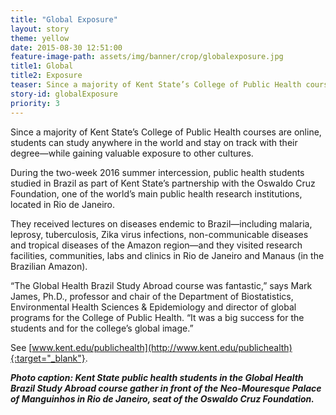 ```yaml
---
title: "Global Exposure"
layout: story
theme: yellow
date: 2015-08-30 12:51:00
feature-image-path: assets/img/banner/crop/globalexposure.jpg
title1: Global
title2: Exposure
teaser: Since a majority of Kent State’s College of Public Health courses are online, students can study anywhere in the world and stay on track with their degree—while gaining valuable exposure to other cultures.
story-id: globalExposure
priority: 3
---
```


Since a majority of Kent State’s College of Public Health courses are online, students can study anywhere in the world and stay on track with their degree—while gaining valuable exposure to other cultures.

During the two-week 2016 summer intercession, public health students studied in Brazil as part of Kent State’s partnership with the Oswaldo Cruz Foundation, one of the world’s main public health research institutions, located in Rio de Janeiro.

They received lectures on diseases endemic to Brazil—including malaria, leprosy, tuberculosis, Zika virus infections, non-communicable diseases and tropical diseases of the Amazon region—and they visited research facilities, communities, labs and clinics in Rio de Janeiro and Manaus (in the Brazilian Amazon).

“The Global Health Brazil Study Abroad course was fantastic,” says Mark James, Ph.D., professor and chair of the Department of Biostatistics, Environmental Health Sciences & Epidemiology and director of global programs for the College of Public Health. “It was a big success for the students and for the college’s global image.”

See [www.kent.edu/publichealth](http://www.kent.edu/publichealth){:target="_blank"}.

***Photo caption: Kent State public health students in the Global Health Brazil Study Abroad course gather in front of the Neo-Mouresque Palace of Manguinhos in Rio de Janeiro, seat of the Oswaldo Cruz Foundation.***
